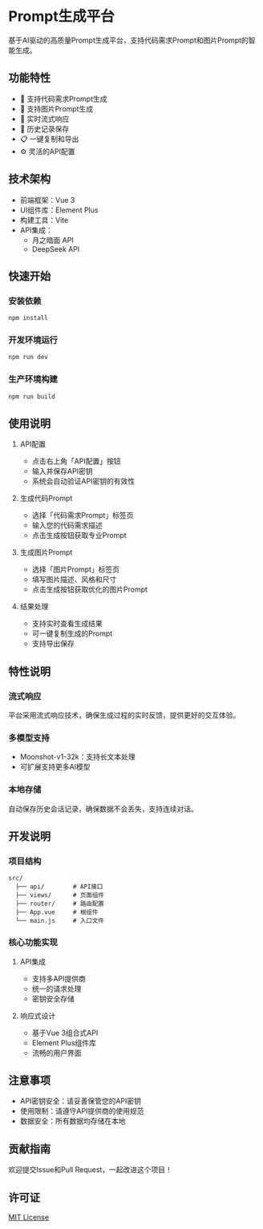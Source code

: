 # Prompt生成平台

基于AI驱动的高质量Prompt生成平台，支持代码需求Prompt和图片Prompt的智能生成。

## 功能特性

- 🚀 支持代码需求Prompt生成
- 🎨 支持图片Prompt生成
- 💬 实时流式响应
- 🔄 历史记录保存
- 📋 一键复制和导出
- ⚙️ 灵活的API配置

## 技术架构

- 前端框架：Vue 3
- UI组件库：Element Plus
- 构建工具：Vite
- API集成：
  - 月之暗面 API
  - DeepSeek API

## 快速开始

### 安装依赖

```bash
npm install
```

### 开发环境运行

```bash
npm run dev
```

### 生产环境构建

```bash
npm run build
```

## 使用说明

1. API配置
   - 点击右上角「API配置」按钮
   - 输入并保存API密钥
   - 系统会自动验证API密钥的有效性

2. 生成代码Prompt
   - 选择「代码需求Prompt」标签页
   - 输入您的代码需求描述
   - 点击生成按钮获取专业Prompt

3. 生成图片Prompt
   - 选择「图片Prompt」标签页
   - 填写图片描述、风格和尺寸
   - 点击生成按钮获取优化的图片Prompt

4. 结果处理
   - 支持实时查看生成结果
   - 可一键复制生成的Prompt
   - 支持导出保存

## 特性说明

### 流式响应

平台采用流式响应技术，确保生成过程的实时反馈，提供更好的交互体验。

### 多模型支持

- Moonshot-v1-32k：支持长文本处理
- 可扩展支持更多AI模型

### 本地存储

自动保存历史会话记录，确保数据不会丢失，支持连续对话。

## 开发说明

### 项目结构

```
src/
  ├── api/        # API接口
  ├── views/      # 页面组件
  ├── router/     # 路由配置
  ├── App.vue     # 根组件
  └── main.js     # 入口文件
```

### 核心功能实现

1. API集成
   - 支持多API提供商
   - 统一的请求处理
   - 密钥安全存储

2. 响应式设计
   - 基于Vue 3组合式API
   - Element Plus组件库
   - 流畅的用户界面

## 注意事项

- API密钥安全：请妥善保管您的API密钥
- 使用限制：请遵守API提供商的使用规范
- 数据安全：所有数据均存储在本地

## 贡献指南

欢迎提交Issue和Pull Request，一起改进这个项目！

## 许可证

[MIT License](LICENSE)